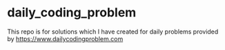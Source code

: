 # daily_coding_problem
This repo is for solutions which I have created for daily problems provided by https://www.dailycodingproblem.com

